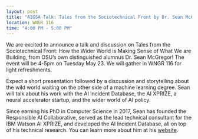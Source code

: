 ```yaml
---
layout: post
title: "AIGSA Talk: Tales from the Sociotechnical Front by Dr. Sean McGregor"
location: WNGR 116
time: "4:00 PM - 5:00 PM"
---
```


We are excited to announce a talk and discussion on Tales from the Sociotechnical Front: How the Wider World is Making Sense of What We are Building, from OSU’s own distinguished alumnus Dr. Sean McGregor! The event will be 4-5pm on Tuesday May 23. We will gather in WNGR 116 for light refreshments.

Expect a short presentation followed by a discussion and storytelling about the wild world waiting on the other side of a machine learning degree. Sean will talk about his work with the AI Incident Database, the AI XPRIZE, a neural accelerator startup, and the wider world of AI policy.

Since earning his PhD in Computer Science in 2017, Sean has founded the Responsible AI Collaborative, served as the lead technical consultant for the IBM Watson AI XPRIZE, and developed the AI Incident Database, all on top of his technical research. You can learn more about him at his [website](https://seanbmcgregor.com/pages/about.html).
